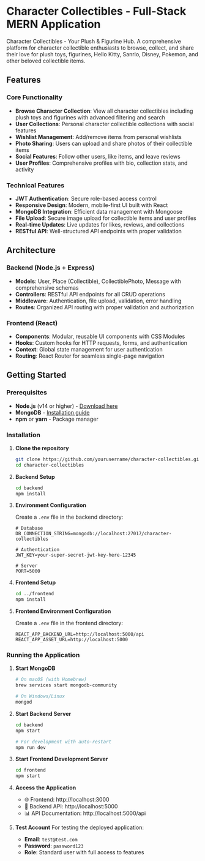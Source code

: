 # Character Collectibles - Full-Stack MERN Application

Character Collectibles - Your Plush & Figurine Hub. A comprehensive platform for character collectible enthusiasts to browse, collect, and share their love for plush toys, figurines, Hello Kitty, Sanrio, Disney, Pokemon, and other beloved collectible items.

## Features

### Core Functionality
- **Browse Character Collection**: View all character collectibles including plush toys and figurines with advanced filtering and search
- **User Collections**: Personal character collectible collections with social features
- **Wishlist Management**: Add/remove items from personal wishlists
- **Photo Sharing**: Users can upload and share photos of their collectible items
- **Social Features**: Follow other users, like items, and leave reviews
- **User Profiles**: Comprehensive profiles with bio, collection stats, and activity

### Technical Features
- **JWT Authentication**: Secure role-based access control
- **Responsive Design**: Modern, mobile-first UI built with React
- **MongoDB Integration**: Efficient data management with Mongoose
- **File Upload**: Secure image upload for collectible items and user profiles
- **Real-time Updates**: Live updates for likes, reviews, and collections
- **RESTful API**: Well-structured API endpoints with proper validation

## Architecture

### Backend (Node.js + Express)
- **Models**: User, Place (Collectible), CollectiblePhoto, Message with comprehensive schemas
- **Controllers**: RESTful API endpoints for all CRUD operations
- **Middleware**: Authentication, file upload, validation, error handling
- **Routes**: Organized API routing with proper validation and authorization

### Frontend (React)
- **Components**: Modular, reusable UI components with CSS Modules
- **Hooks**: Custom hooks for HTTP requests, forms, and authentication
- **Context**: Global state management for user authentication
- **Routing**: React Router for seamless single-page navigation


## Getting Started

### Prerequisites
- **Node.js** (v14 or higher) - [Download here](https://nodejs.org/)
- **MongoDB** - [Installation guide](https://docs.mongodb.com/manual/installation/)
- **npm** or **yarn** - Package manager

### Installation

1. **Clone the repository**
   ```bash
   git clone https://github.com/yourusername/character-collectibles.git
   cd character-collectibles
   ```

2. **Backend Setup**
   ```bash
   cd backend
   npm install
   ```

3. **Environment Configuration**
   
   Create a `.env` file in the backend directory:
   ```env
   # Database
   DB_CONNECTION_STRING=mongodb://localhost:27017/character-collectibles
   
   # Authentication
   JWT_KEY=your-super-secret-jwt-key-here-12345
   
   # Server
   PORT=5000
   ```

4. **Frontend Setup**
   ```bash
   cd ../frontend
   npm install
   ```

5. **Frontend Environment Configuration**
   
   Create a `.env` file in the frontend directory:
   ```env
   REACT_APP_BACKEND_URL=http://localhost:5000/api
   REACT_APP_ASSET_URL=http://localhost:5000
   ```

### Running the Application

1. **Start MongoDB**
   ```bash
   # On macOS (with Homebrew)
   brew services start mongodb-community
   
   # On Windows/Linux
   mongod
   ```

2. **Start Backend Server**
   ```bash
   cd backend
   npm start
   
   # For development with auto-restart
   npm run dev
   ```

3. **Start Frontend Development Server**
   ```bash
   cd frontend
   npm start
   ```

4. **Access the Application**
   - 🌐 Frontend: http://localhost:3000
   - 🔧 Backend API: http://localhost:5000
   - 📊 API Documentation: http://localhost:5000/api


5. **Test Account**
   For testing the deployed application:
   - **Email**: `test@test.com`
   - **Password**: `password123`
   - **Role**: Standard user with full access to features

